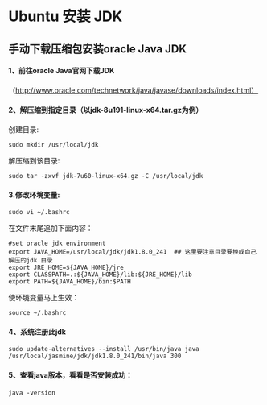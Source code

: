# Ubuntu 安装 JDK

## 手动下载压缩包安装oracle Java JDK

#### 1、前往oracle Java官网下载JDK
（http://www.oracle.com/technetwork/java/javase/downloads/index.html）

#### 2、解压缩到指定目录（以jdk-8u191-linux-x64.tar.gz为例）

创建目录:
```
sudo mkdir /usr/local/jdk
```
解压缩到该目录:
```
sudo tar -zxvf jdk-7u60-linux-x64.gz -C /usr/local/jdk
```
#### 3.修改环境变量:　　
```
sudo vi ~/.bashrc
```
在文件末尾追加下面内容：
```
#set oracle jdk environment
export JAVA_HOME=/usr/local/jdk/jdk1.8.0_241  ## 这里要注意目录要换成自己解压的jdk 目录
export JRE_HOME=${JAVA_HOME}/jre  
export CLASSPATH=.:${JAVA_HOME}/lib:${JRE_HOME}/lib
export PATH=${JAVA_HOME}/bin:$PATH  
```

使环境变量马上生效：
```
source ~/.bashrc
```
#### 4、系统注册此jdk
```
sudo update-alternatives --install /usr/bin/java java /usr/local/jasmine/jdk/jdk1.8.0_241/bin/java 300
```
#### 5、查看java版本，看看是否安装成功：
```
java -version
```